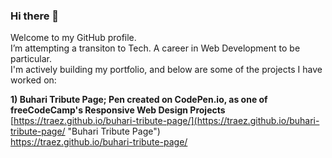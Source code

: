 ### Hi there 👋

Welcome to my GitHub profile.  
I’m attempting a transiton to Tech. A career in Web Development to be particular.  
I'm actively building my portfolio, and below are some of the projects I have worked on:  

**1) Buhari Tribute Page; Pen created on CodePen.io, as one of freeCodeCamp's Responsive Web Design Projects**  
[https://traez.github.io/buhari-tribute-page/](https://traez.github.io/buhari-tribute-page/ "Buhari Tribute Page")  
<a href="https://traez.github.io/buhari-tribute-page/" target="_blank">https://traez.github.io/buhari-tribute-page/</a> 


<!--
**traez/traez** is a ✨ _special_ ✨ repository because its `README.md` (this file) appears on your GitHub profile.

Here are some ideas to get you started:

- 🔭 I’m 
- 🌱 I’m currently learning ...
- 👯 I’m looking to collaborate on ...
- 🤔 I’m looking for help with ...
- 💬 Ask me about ...
- 📫 How to reach me: ...
- 😄 Pronouns: ...
- ⚡ Fun fact: ...
-->
